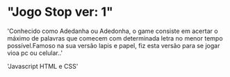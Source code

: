 # "Jogo Stop ver: 1"

'Conhecido como Adedanha ou Adedonha, o game consiste em acertar o máximo de palavras que comecem com determinada letra no menor tempo possível.Famoso na sua versão lapis e papel, fiz esta versão para se jogar vioa pc ou celular..'

'Javascript HTML e CSS'

